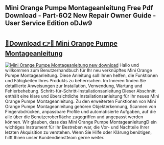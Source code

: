 ## Mini Orange Pumpe Montageanleitung Free Pdf Download - Part-6O2 New Repair Owner Guide - User Service Edition oDJw9

# <h2><a href="http://df6pc9.blite.top/?on=Mini+Orange+Pumpe+Montageanleitung">🔗Download 👉🔴 Mini Orange Pumpe Montageanleitung</a></h2>

[![Mini Orange Pumpe Montageanleitung new download](https://i.imgur.com/lujVjoI.png)](http://df6pc9.blite.top/?on=Mini+Orange+Pumpe+Montageanleitung)
Hallo und willkommen zum Benutzerhandbuch für Ihr neu verknüpftes Mini Orange Pumpe Montageanleitung. Diese Anleitung soll Ihnen helfen, die Funktionen und Fähigkeiten Ihres Produkts zu beherrschen. Im Inneren finden Sie detaillierte Anweisungen zur Installation, Verwendung, Wartung und Fehlerbehebung. Schritt-für-Schritt-Installationsanleitung Dieser Abschnitt enthält eine klare und übersichtliche Installationsanleitung für Ihr neues Mini Orange Pumpe Montageanleitung. Zu den erweiterten Funktionen von Mini Orange Pumpe Montageanleitung gehören Objekterkennung, Scannen von Fingerabdrücken, anpassbare Profile und automatisierte Aufgaben, auf die alle über die Benutzeroberfläche zugegriffen und angepasst werden können. Wir glauben, dass das Mini Orange Pumpe MontageanleitungD ein wichtiges Instrument für Ihr Bestreben war, die Vor- und Nachteile Ihrer letzten Akquisition zu verstehen. Wenn Sie Hilfe oder Klärung benötigen, hilft Ihnen unser Kundendienstteam gerne weiter.
